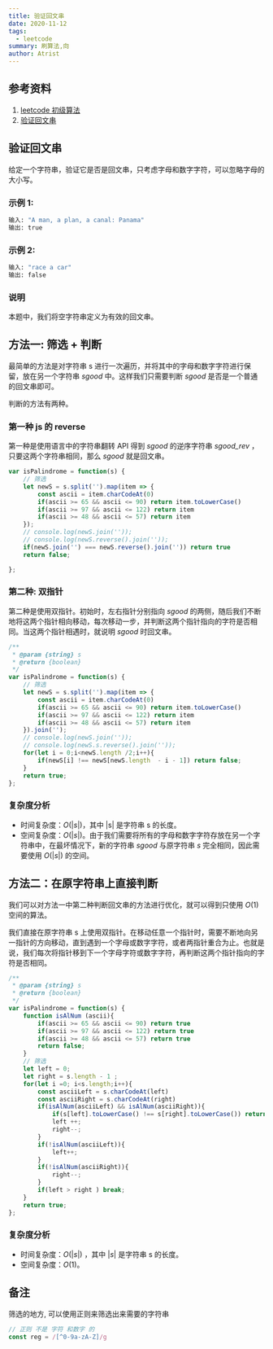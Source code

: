 ```yaml
---
title: 验证回文串
date: 2020-11-12
tags:
  - leetcode
summary: 刷算法,向
author: Atrist
---
```


## 参考资料

1. [leetcode 初级算法](https://leetcode-cn.com/leetbook/detail/top-interview-questions-easy/)
2. [验证回文串](https://leetcode-cn.com/problems/valid-palindrome/description/)

## 验证回文串
给定一个字符串，验证它是否是回文串，只考虑字母和数字字符，可以忽略字母的大小写。

### 示例 1:
```bash
输入: "A man, a plan, a canal: Panama"
输出: true
```
### 示例 2:
```bash
输入: "race a car"
输出: false
```
### 说明
本题中，我们将空字符串定义为有效的回文串。

## 方法一: 筛选 + 判断
最简单的方法是对字符串 s 进行一次遍历，并将其中的字母和数字字符进行保留，放在另一个字符串 $\textit{sgood}$ 中。这样我们只需要判断 $\textit{sgood}$ 是否是一个普通的回文串即可。

判断的方法有两种。

### 第一种  js 的 reverse
第一种是使用语言中的字符串翻转 API 得到 $\textit{sgood}$ 的逆序字符串 $\textit{sgood_rev}$ ，只要这两个字符串相同，那么 $\textit{sgood}$ 就是回文串。

```js
var isPalindrome = function(s) {
    // 筛选 
    let newS = s.split('').map(item => {
        const ascii = item.charCodeAt(0)
        if(ascii >= 65 && ascii <= 90) return item.toLowerCase()
        if(ascii >= 97 && ascii <= 122) return item
        if(ascii >= 48 && ascii <= 57) return item
    });
    // console.log(newS.join(''));
    // console.log(newS.reverse().join(''));
    if(newS.join('') === newS.reverse().join('')) return true
    return false;

};
```
### 第二种: 双指针
第二种是使用双指针。初始时，左右指针分别指向 $\textit{sgood}$ 的两侧，随后我们不断地将这两个指针相向移动，每次移动一步，并判断这两个指针指向的字符是否相同。当这两个指针相遇时，就说明 $\textit{sgood}$ 时回文串。
```js
/**
 * @param {string} s
 * @return {boolean}
 */
var isPalindrome = function(s) {
    // 筛选
    let newS = s.split('').map(item => {
        const ascii = item.charCodeAt(0)
        if(ascii >= 65 && ascii <= 90) return item.toLowerCase()
        if(ascii >= 97 && ascii <= 122) return item
        if(ascii >= 48 && ascii <= 57) return item
    }).join('');
    // console.log(newS.join(''));
    // console.log(newS.s.reverse().join(''));
    for(let i = 0;i<newS.length /2;i++){
        if(newS[i] !== newS[newS.length  - i - 1]) return false;
    }
    return true;
};
```

### 复杂度分析

- 时间复杂度：$O(|s|)$，其中 |s| 是字符串 s 的长度。
- 空间复杂度：$O(|s|)$。由于我们需要将所有的字母和数字字符存放在另一个字符串中，在最坏情况下，新的字符串 $\textit{sgood}$ 与原字符串 $s$ 完全相同，因此需要使用 $O(|s|)$ 的空间。


## 方法二：在原字符串上直接判断
我们可以对方法一中第二种判断回文串的方法进行优化，就可以得到只使用 $O(1)$ 空间的算法。

我们直接在原字符串 s 上使用双指针。在移动任意一个指针时，需要不断地向另一指针的方向移动，直到遇到一个字母或数字字符，或者两指针重合为止。也就是说，我们每次将指针移到下一个字母字符或数字字符，再判断这两个指针指向的字符是否相同。

```js
/**
 * @param {string} s
 * @return {boolean}
 */
var isPalindrome = function(s) {
    function isAlNum (ascii){
        if(ascii >= 65 && ascii <= 90) return true
        if(ascii >= 97 && ascii <= 122) return true
        if(ascii >= 48 && ascii <= 57) return true
        return false;
    }
    // 筛选
    let left = 0;
    let right = s.length - 1 ;
    for(let i =0; i<s.length;i++){
        const asciiLeft = s.charCodeAt(left)
        const asciiRight = s.charCodeAt(right)
        if(isAlNum(asciiLeft) && isAlNum(asciiRight)){
            if(s[left].toLowerCase() !== s[right].toLowerCase()) return false;
            left ++;
            right--;
        }
        if(!isAlNum(asciiLeft)){
            left++;
        }
        if(!isAlNum(asciiRight)){
            right--;
        }
        if(left > right ) break;
    }
    return true;
};
```

### 复杂度分析

- 时间复杂度：$O(|s|)$ ，其中 $|s|$ 是字符串 s 的长度。
- 空间复杂度：$O(1)$。

## 备注
筛选的地方, 可以使用正则来筛选出来需要的字符串
```js
// 正则 不是 字符 和数字 的
const reg = /[^0-9a-zA-Z]/g
```
